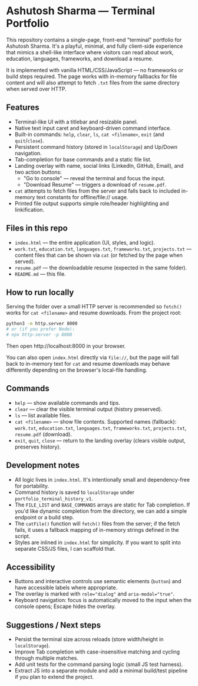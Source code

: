 # Ashutosh Sharma — Terminal Portfolio

This repository contains a single-page, front-end "terminal" portfolio for Ashutosh Sharma. It's a playful, minimal, and fully client-side experience that mimics a shell-like interface where visitors can read about work, education, languages, frameworks, and download a resume.

It is implemented with vanilla HTML/CSS/JavaScript — no frameworks or build steps required. The page works with in-memory fallbacks for file content and will also attempt to fetch `.txt` files from the same directory when served over HTTP.

## Features

- Terminal-like UI with a titlebar and resizable panel.
- Native text input caret and keyboard-driven command interface.
- Built-in commands: `help`, `clear`, `ls`, `cat <filename>`, `exit` (and `quit`/`close`).
- Persistent command history (stored in `localStorage`) and Up/Down navigation.
- Tab-completion for base commands and a static file list.
- Landing overlay with name, social links (LinkedIn, GitHub, Email), and two action buttons:
  - "Go to console" — reveal the terminal and focus the input.
  - "Download Resume" — triggers a download of `resume.pdf`.
- `cat` attempts to fetch files from the server and falls back to included in-memory text constants for offline/file:// usage.
- Printed file output supports simple role/header highlighting and linkification.

## Files in this repo

- `index.html` — the entire application (UI, styles, and logic).
- `work.txt`, `education.txt`, `languages.txt`, `frameworks.txt`, `projects.txt` — content files that can be shown via `cat` (or fetched by the page when served).
- `resume.pdf` — the downloadable resume (expected in the same folder).
- `README.md` — this file.

## How to run locally

Serving the folder over a small HTTP server is recommended so `fetch()` works for `cat <filename>` and resume downloads. From the project root:

```bash
python3 -m http.server 8000
# or (if you prefer Node):
# npx http-server -p 8000
```

Then open http://localhost:8000 in your browser.

You can also open `index.html` directly via `file://`, but the page will fall back to in-memory text for `cat` and resume downloads may behave differently depending on the browser's local-file handling.

## Commands

- `help` — show available commands and tips.
- `clear` — clear the visible terminal output (history preserved).
- `ls` — list available files.
- `cat <filename>` — show file contents. Supported names (fallback): `work.txt`, `education.txt`, `languages.txt`, `frameworks.txt`, `projects.txt`, `resume.pdf` (download).
- `exit`, `quit`, `close` — return to the landing overlay (clears visible output, preserves history).

## Development notes

- All logic lives in `index.html`. It's intentionally small and dependency-free for portability.
- Command history is saved to `localStorage` under `portfolio_terminal_history_v1`.
- The `FILE_LIST` and `BASE_COMMANDS` arrays are static for Tab completion. If you'd like dynamic completion from the directory, we can add a simple endpoint or a build step.
- The `catFile()` function will `fetch()` files from the server; if the fetch fails, it uses a fallback mapping of in-memory strings defined in the script.
- Styles are inlined in `index.html` for simplicity. If you want to split into separate CSS/JS files, I can scaffold that.

## Accessibility

- Buttons and interactive controls use semantic elements (`button`) and have accessible labels where appropriate.
- The overlay is marked with `role="dialog"` and `aria-modal="true"`.
- Keyboard navigation: focus is automatically moved to the input when the console opens; Escape hides the overlay.

## Suggestions / Next steps

- Persist the terminal size across reloads (store width/height in `localStorage`).
- Improve Tab completion with case-insensitive matching and cycling through multiple matches.
- Add unit tests for the command parsing logic (small JS test harness).
- Extract JS into a separate module and add a minimal build/test pipeline if you plan to extend the project.

